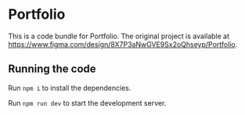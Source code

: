 
  # Portfolio

  This is a code bundle for Portfolio. The original project is available at https://www.figma.com/design/8X7P3aNwGVE9Sx2oQhseyp/Portfolio.

  ## Running the code

  Run `npm i` to install the dependencies.

  Run `npm run dev` to start the development server.
  
